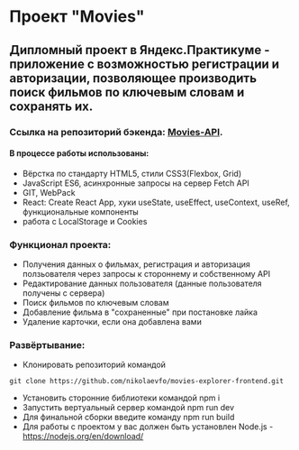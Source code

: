 # Проект "Movies"

## Дипломный проект в Яндекс.Практикуме - приложение с возможностью регистрации и авторизации, позволяющее производить поиск фильмов по ключевым словам и сохранять их. 

### Ссылка на репозиторий бэкенда: [Movies-API](https://github.com/nikolaevfo/movies-explorer-api).

#### В процессе работы использованы:
- Вёрстка по стандарту HTML5, стили CSS3(Flexbox, Grid)
- JavaScript ES6, асинхронные запросы на сервер Fetch API
- GIT, WebPack
- React: Create React App, хуки useState, useEffect, useContext, useRef, функциональные компоненты
- работа с LocalStorage и Cookies

### Функционал проекта:
- Получения данных о фильмах, регистрация и авторизация ползьователя через запросы к стороннему и собственному API
- Редактирование данных пользователя (данные пользователя получены с сервера)
- Поиск фильмов по ключевым словам
- Добавление фильма в "сохраненные" при постановке лайка
- Удаление карточки, если она добавлена вами

### Развёртывание:
- Клонировать репозиторий командой
```
git clone https://github.com/nikolaevfo/movies-explorer-frontend.git
```
- Установить сторонние библиотеки командой npm i
- Запустить вертуальный сервер командой npm run dev
- Для финальной сборки введите команду npm run build
- Для работы с проектом у вас должен быть установлен Node.js - https://nodejs.org/en/download/
